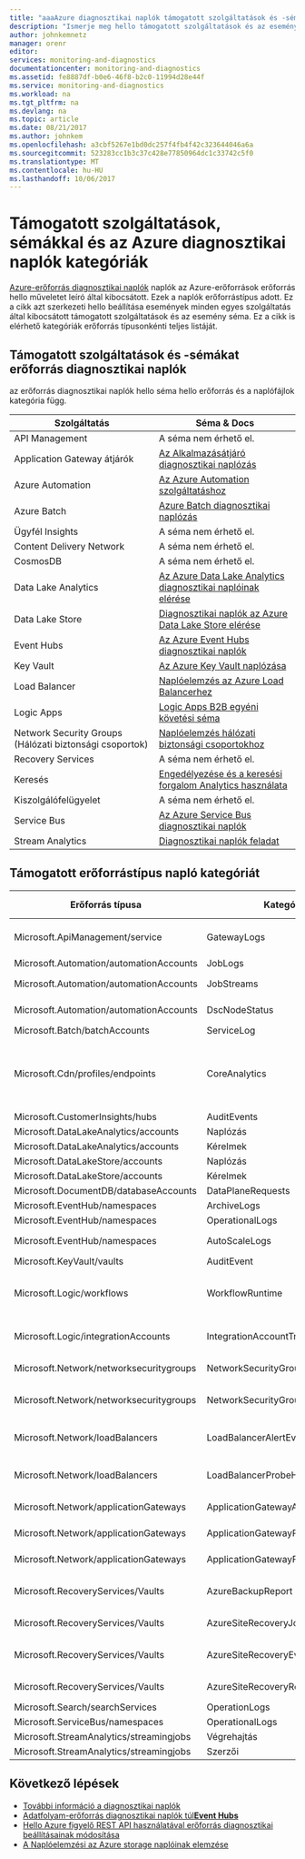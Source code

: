 ```yaml
---
title: "aaaAzure diagnosztikai naplók támogatott szolgáltatások és -sémákat |} Microsoft Docs"
description: "Ismerje meg hello támogatott szolgáltatások és az esemény séma Azure diagnosztikai naplókat."
author: johnkemnetz
manager: orenr
editor: 
services: monitoring-and-diagnostics
documentationcenter: monitoring-and-diagnostics
ms.assetid: fe8887df-b0e6-46f8-b2c0-11994d28e44f
ms.service: monitoring-and-diagnostics
ms.workload: na
ms.tgt_pltfrm: na
ms.devlang: na
ms.topic: article
ms.date: 08/21/2017
ms.author: johnkem
ms.openlocfilehash: a3cbf5267e1bd0dc257f4fb4f42c323644046a6a
ms.sourcegitcommit: 523283cc1b3c37c428e77850964dc1c33742c5f0
ms.translationtype: MT
ms.contentlocale: hu-HU
ms.lasthandoff: 10/06/2017
---
```

# <a name="supported-services-schemas-and-categories-for-azure-diagnostic-logs"></a>Támogatott szolgáltatások, sémákkal és az Azure diagnosztikai naplók kategóriák

[Azure-erőforrás diagnosztikai naplók](monitoring-overview-of-diagnostic-logs.md) naplók az Azure-erőforrások erőforrás hello műveletet leíró által kibocsátott. Ezek a naplók erőforrástípus adott. Ez a cikk azt szerkezeti hello beállítása események minden egyes szolgáltatás által kibocsátott támogatott szolgáltatások és az esemény séma. Ez a cikk is elérhető kategóriák erőforrás típusonkénti teljes listáját.

## <a name="supported-services-and-schemas-for-resource-diagnostic-logs"></a>Támogatott szolgáltatások és -sémákat erőforrás diagnosztikai naplók
az erőforrás diagnosztikai naplók hello séma hello erőforrás és a naplófájlok kategória függ.   

| Szolgáltatás | Séma & Docs |
| --- | --- |
| API Management | A séma nem érhető el. |
| Application Gateway átjárók |[Az Alkalmazásátjáró diagnosztikai naplózás](../application-gateway/application-gateway-diagnostics.md) |
| Azure Automation |[Az Azure Automation szolgáltatáshoz](../automation/automation-manage-send-joblogs-log-analytics.md) |
| Azure Batch |[Azure Batch diagnosztikai naplózás](../batch/batch-diagnostics.md) |
| Ügyfél Insights | A séma nem érhető el. |
| Content Delivery Network | A séma nem érhető el. |
| CosmosDB | A séma nem érhető el. |
| Data Lake Analytics |[Az Azure Data Lake Analytics diagnosztikai naplóinak elérése](../data-lake-analytics/data-lake-analytics-diagnostic-logs.md) |
| Data Lake Store |[Diagnosztikai naplók az Azure Data Lake Store elérése](../data-lake-store/data-lake-store-diagnostic-logs.md) |
| Event Hubs |[Az Azure Event Hubs diagnosztikai naplók](../event-hubs/event-hubs-diagnostic-logs.md) |
| Key Vault |[Az Azure Key Vault naplózása](../key-vault/key-vault-logging.md) |
| Load Balancer |[Naplóelemzés az Azure Load Balancerhez](../load-balancer/load-balancer-monitor-log.md) |
| Logic Apps |[Logic Apps B2B egyéni követési séma](../logic-apps/logic-apps-track-integration-account-custom-tracking-schema.md) |
| Network Security Groups (Hálózati biztonsági csoportok) |[Naplóelemzés hálózati biztonsági csoportokhoz](../virtual-network/virtual-network-nsg-manage-log.md) |
| Recovery Services | A séma nem érhető el.|
| Keresés |[Engedélyezése és a keresési forgalom Analytics használata](../search/search-traffic-analytics.md) |
| Kiszolgálófelügyelet | A séma nem érhető el. |
| Service Bus |[Az Azure Service Bus diagnosztikai naplók](../service-bus-messaging/service-bus-diagnostic-logs.md) |
| Stream Analytics |[Diagnosztikai naplók feladat](../stream-analytics/stream-analytics-job-diagnostic-logs.md) |

## <a name="supported-log-categories-per-resource-type"></a>Támogatott erőforrástípus napló kategóriát
|Erőforrás típusa|Kategória|Kategória megjelenített neve|
|---|---|---|
|Microsoft.ApiManagement/service|GatewayLogs|Naplók kapcsolódó tooApiManagement átjáró|
|Microsoft.Automation/automationAccounts|JobLogs|Feladatnaplóit|
|Microsoft.Automation/automationAccounts|JobStreams|Feladat adatfolyamok|
|Microsoft.Automation/automationAccounts|DscNodeStatus|A DSC-csomópont állapota|
|Microsoft.Batch/batchAccounts|ServiceLog|Service naplóit|
|Microsoft.Cdn/profiles/endpoints|CoreAnalytics|Lekérdezi a hello metrikák hello végpont, például a sávszélesség, a kimenő forgalom, a stb.|
|Microsoft.CustomerInsights/hubs|AuditEvents|AuditEvents|
|Microsoft.DataLakeAnalytics/accounts|Naplózás|Naplók|
|Microsoft.DataLakeAnalytics/accounts|Kérelmek|Naplók kérése|
|Microsoft.DataLakeStore/accounts|Naplózás|Naplók|
|Microsoft.DataLakeStore/accounts|Kérelmek|Naplók kérése|
|Microsoft.DocumentDB/databaseAccounts|DataPlaneRequests|DataPlaneRequests|
|Microsoft.EventHub/namespaces|ArchiveLogs|Archív naplók|
|Microsoft.EventHub/namespaces|OperationalLogs|Műveleti naplókat|
|Microsoft.EventHub/namespaces|AutoScaleLogs|Automatikus méretezési naplók|
|Microsoft.KeyVault/vaults|AuditEvent|Naplók|
|Microsoft.Logic/workflows|WorkflowRuntime|A munkafolyamat futásidejű diagnosztikai eseményei|
|Microsoft.Logic/integrationAccounts|IntegrationAccountTrackingEvents|Integráció fiók nyomon követheti az eseményeket|
|Microsoft.Network/networksecuritygroups|NetworkSecurityGroupEvent|Hálózati biztonsági csoport eseménye|
|Microsoft.Network/networksecuritygroups|NetworkSecurityGroupRuleCounter|Hálózati biztonsági csoport Szabályszámlálója|
|Microsoft.Network/loadBalancers|LoadBalancerAlertEvent|Terheléselosztó értesítési eseményei|
|Microsoft.Network/loadBalancers|LoadBalancerProbeHealthStatus|Terheléselosztói mintavétel állapot betöltése|
|Microsoft.Network/applicationGateways|ApplicationGatewayAccessLog|Átjáró hozzáférési napló|
|Microsoft.Network/applicationGateways|ApplicationGatewayPerformanceLog|Alkalmazásnapló átjáró teljesítménye|
|Microsoft.Network/applicationGateways|ApplicationGatewayFirewallLog|Átjáró tűzfal alkalmazásnaplóban|
|Microsoft.RecoveryServices/Vaults|AzureBackupReport|Jelentési adatok Azure biztonsági mentés|
|Microsoft.RecoveryServices/Vaults|AzureSiteRecoveryJobs|Az Azure Site Recovery-feladatok|
|Microsoft.RecoveryServices/Vaults|AzureSiteRecoveryEvents|Az Azure Site Recovery-események|
|Microsoft.RecoveryServices/Vaults|AzureSiteRecoveryReplicatedItems|Azure Site Recovery replikált elemek|
|Microsoft.Search/searchServices|OperationLogs|A műveletnaplók|
|Microsoft.ServiceBus/namespaces|OperationalLogs|Műveleti naplókat|
|Microsoft.StreamAnalytics/streamingjobs|Végrehajtás|Végrehajtás|
|Microsoft.StreamAnalytics/streamingjobs|Szerzői|Szerzői|

## <a name="next-steps"></a>Következő lépések

* [További információ a diagnosztikai naplók](monitoring-overview-of-diagnostic-logs.md)
* [Adatfolyam-erőforrás diagnosztikai naplók túl**Event Hubs**](monitoring-stream-diagnostic-logs-to-event-hubs.md)
* [Hello Azure figyelő REST API használatával erőforrás diagnosztikai beállításainak módosítása](https://msdn.microsoft.com/library/azure/dn931931.aspx)
* [A Naplóelemzési az Azure storage naplóinak elemzése](../log-analytics/log-analytics-azure-storage.md)
